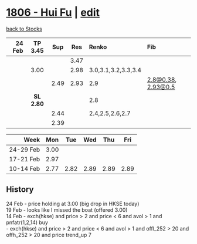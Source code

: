 # [1806 - Hui Fu](https://alwinwoo.github.io/stocks/1806.html) | [edit](https://github.com/alwinwoo/alwinwoo.github.io/edit/master/stocks/1806.md)
[back to Stocks](https://alwinwoo.github.io/stocks.html)

| 24 Feb  | **TP 3.45**     | Sup   | Res   | Renko | Fib
| ---:    | :---:           | :---: | :---: | :---  | :---
|         |                 |       | 3.47  | 
|         | 3.00            |       | 2.98  | 3.0,3.1,3.2,3.3,3.4
|         |                 | 2.49  | 2.93  | 2.9   | 2.8@0.38, 2.93@0.5
|         | **SL 2.80**     |       |       | 2.8
|         |                 | 2.44  |       | 2.4,2.5,2.6,2.7
|         |                 | 2.39  |       | 

Week      | Mon   | Tue   | Wed   | Thu   | Fri   |
---:      | :---: | :---: | :---: | :---: | :---: |
24-29 Feb | 3.00  |
17-21 Feb | 2.97  |
10-14 Feb | 2.77  | 2.82  | 2.89  | 2.89  | 2.89  |

## History
24 Feb - price holding at 3.00 (big drop in HKSE today) <br>
19 Feb - looks like I missed the boat (offered 3.00) <br>
14 Feb - exch(hkse) and price > 2 and price < 6 and avol > 1 and pnfatr(1,2,14) buy <br>- exch(hkse) and price > 2 and price < 6 and avol > 1 and offl_252 > 20 and offh_252 > 20 and price trend_up 7
